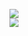 [![](https://img.shields.io/badge/Made%20With-Github%20Spray-lightgrey.svg?style=for-the-badge&logo=github)](https://github.com/Annihil/github-spray#25283)  
[![](https://i.imgur.com/2DrTn0Z.gif)](https://github.com/Annihil/github-spray)
